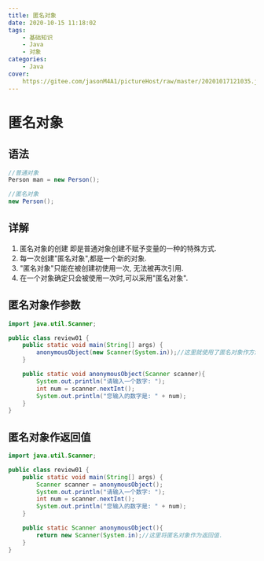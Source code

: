 ```yaml
---
title: 匿名对象
date: 2020-10-15 11:18:02
tags: 
	- 基础知识
	- Java
	- 对象
categories:
	- Java
cover:
	https://gitee.com/jasonM4A1/pictureHost/raw/master/20201017121035.jpg
---
```


# 匿名对象

## 语法

```java
//普通对象
Person man = new Person();

//匿名对象
new Person();
```

## 详解

1. 匿名对象的创建 即是普通对象创建不赋予变量的一种的特殊方式. 
2. 每一次创建"匿名对象",都是一个新的对象.
3. "匿名对象"只能在被创建初使用一次, 无法被再次引用.
4. 在一个对象确定只会被使用一次时,可以采用"匿名对象".

## 匿名对象作参数

```java
import java.util.Scanner;

public class review01 {
    public static void main(String[] args) {
        anonymousObject(new Scanner(System.in));//这里就使用了匿名对象作方法传入的实参.
    }

    public static void anonymousObject(Scanner scanner){
        System.out.println("请输入一个数字: ");
        int num = scanner.nextInt();
        System.out.println("您输入的数字是: " + num);
    }
}
```

## 匿名对象作返回值

```java
import java.util.Scanner;

public class review01 {
    public static void main(String[] args) {
        Scanner scanner = anonymousObject();
        System.out.println("请输入一个数字: ");
        int num = scanner.nextInt();
        System.out.println("您输入的数字是: " + num);
    }

    public static Scanner anonymousObject(){
        return new Scanner(System.in);//这里将匿名对象作为返回值.
    }
}
```
